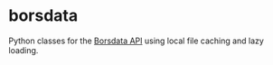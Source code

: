 # borsdata

Python classes for the [Borsdata API](https://apidoc.borsdata.se/swagger/index.html)
using local file caching and lazy loading.
